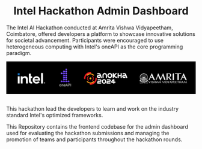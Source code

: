 <h1 align='center'> Intel Hackathon Admin Dashboard </h1>

The Intel AI Hackathon conducted at Amrita Vishwa Vidyapeetham, Coimbatore, offered developers a platform to showcase innovative solutions for societal advancement. Participants were encouraged to use heterogeneous computing with Intel's oneAPI as the core programming paradigm.

<img src='./Assets/band.png' align='center'/>
<br>
<br>

This hackathon lead the developers to learn and work on the industry standard Intel's optimized frameworks. 

This Repository contains the frontend codebase for the admin dashboard used for evaluating the hackathon submissions and managing the promotion of teams and participants throughout the hackathon rounds.



